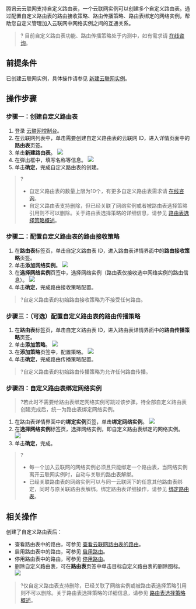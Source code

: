 腾讯云云联网支持自定义路由表，一个云联网实例可以创建多个自定义路由表。通过配置自定义路由表的路由接收策略、路由传播策略、路由表绑定的网络实例，帮助您自定义管理加入云联网中网络实例之间的互通关系。
>? 目前自定义路由表功能、路由传播策略处于内测中，如有需求请 [在线咨询](https://cloud.tencent.com/online-service?from=sales&source=PRESALE)。


## 前提条件
已创建云联网实例，具体操作请参见 [新建云联网实例](https://cloud.tencent.com/document/product/877/18752)。

## 操作步骤

### 步骤一：创建自定义路由表
1. 登录 [云联网控制台](https://console.cloud.tencent.com/vpc/ccn)。
2. 在云联网列表中，单击需要创建自定义路由表的云联网 ID，进入详情页面中的**路由表**页签。 
3. 单击**新建路由表**。
![](https://main.qcloudimg.com/raw/e9f655ce681f7367b988bddfe0100bda.png)
4. 在弹出框中，填写名称等信息。
![](https://main.qcloudimg.com/raw/e51246e1943a7e7248d8c9743f2e650d.png)
5. 单击**确定**，完成自定义路由表的创建。
>?
>- 自定义路由表的数量上限为10个，有更多自定义路由表需求请 [在线咨询](https://cloud.tencent.com/online-service?from=sales&source=PRESALE)。
>- 自定义路由表支持删除，但已经关联了网络实例或者被路由表选择策略引用则不可以删除。关于路由表选择策略的详细信息，请参见 [路由表选择策略概述](https://cloud.tencent.com/document/product/877/57563)。

### 步骤二：配置自定义路由表的路由接收策略
1. 在**路由表**标签页，单击自定义路由表 ID，进入路由表详情界面中的**路由接收策略**页签。
2. 单击**添加网络实例**。
![](https://main.qcloudimg.com/raw/2e54de470f6ad5bf734fb30743092d1b.png)
3. 在**选择网络实例**页签中，选择网络实例（路由表仅接收选中网络实例的路由信息）。
![](https://main.qcloudimg.com/raw/2328ee03fe02bf5936cf303178b3018d.png)
4. 单击**确定**，完成路由接收策略配置。
>?自定义路由表的初始路由接收策略为不接受任何路由。
>


### 步骤三：（可选）配置自定义路由表的路由传播策略
1. 在**路由表**标签页，单击自定义路由表 ID，进入路由表详情界面中的**路由传播策略**页签。
2. 单击**添加策略**。
![](https://qcloudimg.tencent-cloud.cn/raw/0214bc0ed40bdc5a7cbb93c00aad2ef1.png)
3. 在**添加策略**页签中，配置策略。
![](https://qcloudimg.tencent-cloud.cn/raw/1045f7e3ebcc24c585e472f7a350cf4e.png)
4. 单击**确定**，完成路由传播策略配置。
>?自定义路由表的初始路由传播策略为允许任何路由传播。
>



### 步骤四：自定义路由表绑定网络实例
>?若此时不需要给路由表绑定网络实例可跳过该步骤。待全部自定义路由表创建完成后，统一为路由表绑定网络实例。
>
1. 在路由表详情界面中的**绑定实例**页签，单击**绑定网络实例**。
![](https://main.qcloudimg.com/raw/8bcc211c43bb159f8897b6537a0e4816.png)
2. 在**选择网络实例**标签页，选择网络实例，即自定义路由表绑定的网络实例。
![](https://main.qcloudimg.com/raw/dc1d14934fc31b48add6e4d126d1813d.png)
3. 单击**确定**，完成。
>?
>- 每一个加入云联网的网络实例必须且只能绑定一个路由表，当网络实例离开云联网实例时，自动与关联的路由表解绑。
>- 已经关联路由表的网络实例可以与同一云联网下的任意其他路由表绑定，同时与原关联路由表解绑。绑定路由表详细操作，请参见 [绑定路由表](https://cloud.tencent.com/document/product/877/58541)。
>

## 相关操作
创建了自定义路由表后：
- 查看路由表中的路由，可参见 [查看云联网路由表的路由](https://cloud.tencent.com/document/product/877/18756)。
- 启用路由表中的路由，可参见 [启用路由](https://cloud.tencent.com/document/product/877/18750)。
- 停用路由表中的路由，可参见 [停用路由](https://cloud.tencent.com/document/product/877/18746)。
- 删除自定义路由表，可在**路由表**页签中单击目标自定义路由表的删除图标。
![](https://main.qcloudimg.com/raw/cb94af4ee6e5d0be8916e9db0398f66c.png)
>?仅自定义路由表支持删除，已经关联了网络实例或被路由表选择策略引用则不可以删除。关于路由表选择策略的详细信息，请参见 [路由表选择策略概述](https://cloud.tencent.com/document/product/877/57563)。
>
